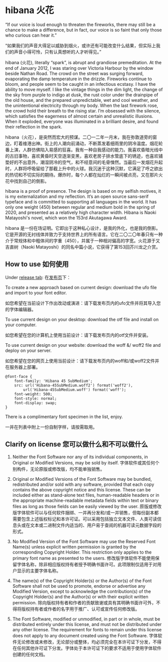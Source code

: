 # hibana 火花
“If our voice is loud enough to threaten the fireworks, there may still be a chance to make a difference, but in fact, our voice is so faint that only those who curious can hear it.”

“如果我们的声音大得足以威胁到烟火，或许还有可能改变什么结果，但实际上我们的声音小得可怜，只有认真想听的人才听得见。”

hibana (火花), literally “spark”, is abrupt and grandiose premeditation.  At the end of January 2012, I was staring over Victoria Harbour by the window beside Nathan Road. The crowd on the street was surging forward, evaporating the damp temperature in the drizzle. Fireworks continue to bloom, and people seem to be caught in an infectious ecstasy. I have the ability to move myself. I like the vintage things in the dim light, the change of the sky from purple to indigo at dusk, the rust color under the drainpipe of the old house, and the prepared unpredictable, wet and cool weather, and the unintentional electricity through my body. When the last firework rose, the crowd hold their breath to the rising star. I’m obsessed with the silence, which satisfies the eagerness of almost certain and unrealistic illusions. When it exploded, everyone was illuminated in a brilliant desire, and found their reflection in the spark.

hibana（火花），是突然而宏大的预谋。二〇一二年一月末，我在弥敦道旁的窗边，盯着维港出神。街上的人潮向前涌动，不断蒸发着细雨里的阴冷温度。烟花轮番上演，人群仿佛陷入易感的狂喜。我有一种自我感动的能力。我喜欢昏暗光线中的古旧事物，喜欢黄昏时天空逐渐变黑，喜欢老房子排水管底下的锈迹，也喜欢铺垫好的不出意外，潮湿阴冷的空气，和不经意间的毛骨悚然。当最后一发烟花升起时，人群将呼吸留给了那截上升中的火球。我沉迷于这种沉默，它满足了呼之欲出的热切和不切实际的期待。爆炸时，每个人都在灿烂的一瞬间被点亮，又在那片火花中找到自己的倒影。

hibana is a proof of presence. The design is based on my selfish motives, it is my externalization and my reflection. It’s an open source sans-serif typeface and is committed to supporting all languages in the world. It has only one weight (450) between regular and medium bold in the spring of 2020, and presented as a relatively high character width. Hibana is Naoki Matayoshi's novel, which won the 153rd Akutagawa Award.

hibana 是一份在场证明。它即出于这种私心设计，是我的外化，也是我的倒影。它是开源的无衬线体并致力于支持世界上的所有语言。它在二〇二〇年春只有一种介于常规体和中粗体间的字重（450），并属于一种相对偏高的字宽。火花源于又吉直树（Naoki Matayoshi）的同名中篇小说，它获得了第153回芥川龙之介赏。

## How to use 如何使用
Under [release tab](https://github.com/kenysc/hibana/releases): 在[发布页](https://github.com/kenysc/hibana/releases)下：

To create a new approach based on current design: download the ufo file and import to your font editor.

如您希望在当前设计下作出改动或演进：请下载发布页内的ufo文件并将其导入您的字体编辑器。

To use current design on your desktop: download the otf file and install on your computer.

如您希望在您的计算机上使用当前设计：请下载发布页内的otf文件并安装。

To use current design on your website: download the woff &/ woff2 file and deploy on your server.

如您希望在您的网页上使用当前设计：请下载发布页内的woff和/或woff2文件并在服务器上部署。
```
@font-face {
    font-family: 'Hibana 45 SubMedium';
    src: url('Hibana-45SubMedium.woff2') format('woff2'),
        url('Hibana-45SubMedium.woff') format('woff');
    font-weight: 500;
    font-style: normal;
    font-display: swap;
}
```

There is a complimentary font specimen in the list, enjoy.

一并在列表中附上一份自制字样，请按需取用。
## Clarify on license 您可以做什么和不可以做什么
1. Neither the Font Software nor any of its individual components, in Original or Modified Versions, may be sold by itself.
字体软件或其任何个别构件，无论原版或修改版，均不能单独销售。

2. Original or Modified Versions of the Font Software may be bundled, redistributed and/or sold with any software, provided that each copy contains the above copyright notice and this license. These can be included either as stand-alone text files, human-readable headers or in the appropriate machine-readable metadata fields within text or binary files as long as those fields can be easily viewed by the user.
原版或修改版字体软件可以与任何软件捆绑、一并再分发和/或一并销售，但每份副本都需要包含上述版权标记和本许可证。可以采用包括独立文本文件、人类可读信息头或在文本或二进制文件内适当的、用户易于查阅的机器可读元数据字段的形式。

3. No Modified Version of the Font Software may use the Reserved Font Name(s) unless explicit written permission is granted by the corresponding Copyright Holder. This restriction only applies to the primary font name as presented to the users.
修改版字体软件不能使用保留字体名称，除非相应版权持有者授予明确书面许可。此项限制仅适用于对用户显示的主要字体名称。

4. The name(s) of the Copyright Holder(s) or the Author(s) of the Font Software shall not be used to promote, endorse or advertise any Modified Version, except to acknowledge the contribution(s) of the Copyright Holder(s) and the Author(s) or with their explicit written permission.
除向版权持有者和作者的贡献致谢或具有其明确书面许可外，不得将版权持有者或作者的名字用于推广、认可或宣传任何修改版。

5. The Font Software, modified or unmodified, in part or in whole, must be distributed entirely under this license, and must not be distributed under any other license. The requirement for fonts to remain under this license does not apply to any document created using the Font Software.
字体软件无论修改或未修改，无论部分或整体，均必须完全在本许可证下分发，不得在任何其他许可证下分发。字体处于本许可证下的要求不适用于使用字体软件创建的任何文档。
